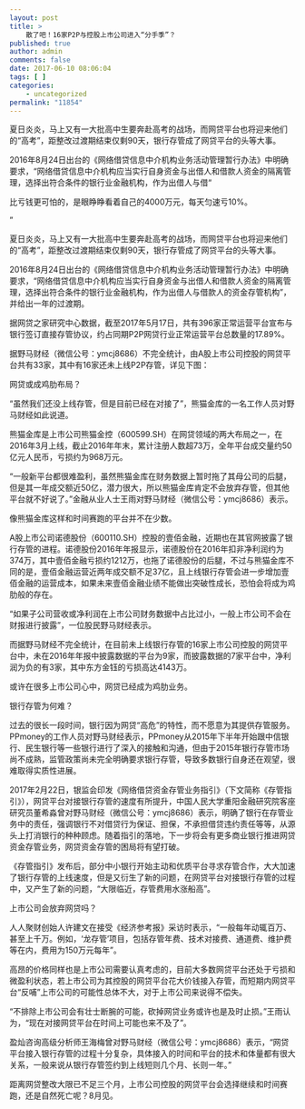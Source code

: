 ```yaml
---
layout: post
title: >
    散了吧！16家P2P与控股上市公司进入“分手季”？
published: true
author: admin
comments: false
date: 2017-06-10 08:06:04
tags: [ ]
categories:
    - uncategorized
permalink: "11854"
---
```

夏日炎炎，马上又有一大批高中生要奔赴高考的战场，而网贷平台也将迎来他们的“高考”，距整改过渡期结束仅剩90天，银行存管成了网贷平台的头等大事。

2016年8月24日出台的《网络借贷信息中介机构业务活动管理暂行办法》中明确要求，“网络借贷信息中介机构应当实行自身资金与出借人和借款人资金的隔离管理，选择出符合条件的银行业金融机构，作为出借人与借“

比亏钱更可怕的，是眼睁睁看着自己的4000万元，每天匀速亏10%。

”



夏日炎炎，马上又有一大批高中生要奔赴高考的战场，而网贷平台也将迎来他们的“高考”，距整改过渡期结束仅剩90天，银行存管成了网贷平台的头等大事。

2016年8月24日出台的《网络借贷信息中介机构业务活动管理暂行办法》中明确要求，“网络借贷信息中介机构应当实行自身资金与出借人和借款人资金的隔离管理，选择出符合条件的银行业金融机构，作为出借人与借款人的资金存管机构”，并给出一年的过渡期。

据网贷之家研究中心数据，截至2017年5月17日，共有396家正常运营平台宣布与银行签订直接存管协议，约占同期P2P网贷行业正常运营平台总数量的17.89%。

据野马财经（微信公号：ymcj8686）不完全统计，由A股上市公司控股的网贷平台共有33家，其中有16家还未上线P2P存管，详见下图：



网贷或成鸡肋布局？

“虽然我们还没上线存管，但是目前已经在对接了”，熊猫金库的一名工作人员对野马财经如此说道。

熊猫金库是上市公司熊猫金控（600599.SH）在网贷领域的两大布局之一，在2016年3月上线，截止2016年年末，累计注册人数超73万，全年平台成交量约50亿元人民币，亏损约为968万元。

“一般新平台都很难盈利，虽然熊猫金库在财务数据上暂时拖了其母公司的后腿，但是其一年成交额近50亿，潜力很大，所以熊猫金库肯定不会放弃存管，但其他平台就不好说了。”金融从业人士王雨对野马财经（微信公号：ymcj8686）表示。

像熊猫金库这样和时间赛跑的平台并不在少数。

A股上市公司诺德股份（600110.SH）控股的壹佰金融，近期也在其官网披露了银行存管的进程。诺德股份2016年年报显示，诺德股份在2016年扣非净利润约为374万，其中壹佰金融亏损约1212万，也拖了诺德股份的后腿，不过与熊猫金库不同的是，壹佰金融运营近两年成交额不足37亿，且上线银行存管会进一步增加壹佰金融的运营成本，如果未来壹佰金融业绩不能做出突破性成长，恐怕会将成为鸡肋般的存在。

“如果子公司营收或净利润在上市公司财务数据中占比过小，一般上市公司不会在财报进行披露”，一位股民野马财经表示。

而据野马财经不完全统计，在目前未上线银行存管的16家上市公司控股的网贷平台中，未在2016年年报中披露数据的平台为9家，而披露数据的7家平台中，净利润为负的有3家，其中东方金钰的亏损高达4143万。

或许在很多上市公司心中，网贷已经成为鸡肋业务。

银行存管为何难？

过去的很长一段时间，银行因为网贷“高危”的特性，而不愿意为其提供存管服务。PPmoney的工作人员对野马财经表示，PPmoney从2015年下半年开始跟中信银行、民生银行等一些银行进行了深入的接触和沟通，但由于2015年银行存管市场尚不成熟，监管政策尚未完全明确要求银行存管，导致多数银行自身还在观望，很难取得实质性进展。

2017年2月22日，银监会印发《网络借贷资金存管业务指引》（下文简称《存管指引》），网贷平台对接银行存管的速度有所提升，中国人民大学重阳金融研究院客座研究员董希淼曾对野马财经（微信公号：ymcj8686）表示，明确了银行在存管业务中的责任，强调银行不对借贷行为保证、担保，不承担借贷违约责任等等，从源头上打消银行的种种顾虑。随着指引的落地，下一步将会有更多商业银行推进网贷资金存管业务，网贷资金存管的困局将有望打破。

《存管指引》发布后，部分中小银行开始主动和优质平台寻求存管合作，大大加速了银行存管的上线速度，但是又衍生了新的问题，在网贷平台对接银行存管的过程中，又产生了新的问题，“大限临近，存管费用水涨船高”。

上市公司会放弃网贷吗？

人人聚财创始人许建文在接受《经济参考报》采访时表示，“一般每年动辄百万、甚至上千万。例如，‘龙存管’项目，包括存管年费、技术对接费、通道费、维护费等在内，费用为150万元每年”。

高昂的价格同样也是上市公司需要认真考虑的，目前大多数网贷平台还处于亏损和微盈利状态，若上市公司为其控股的网贷平台花大价钱接入存管，而短期内网贷平台“反哺”上市公司的可能性总体不大，对于上市公司来说得不偿失。

“不排除上市公司会有壮士断腕的可能，砍掉网贷业务或许也是及时止损。”王雨认为，“现在对接网贷平台在时间上可能也来不及了”。



盈灿咨询高级分析师王海梅曾对野马财经（微信公号：ymcj8686）表示，“网贷平台接入银行存管的过程十分复杂，具体接入的时间和平台的技术和体量都有很大关系，一般来说从银行存管签约到上线短则几个月、长则一年。”

距离网贷整改大限已不足三个月，上市公司控股的网贷平台会选择继续和时间赛跑，还是自然死亡呢？8月见。